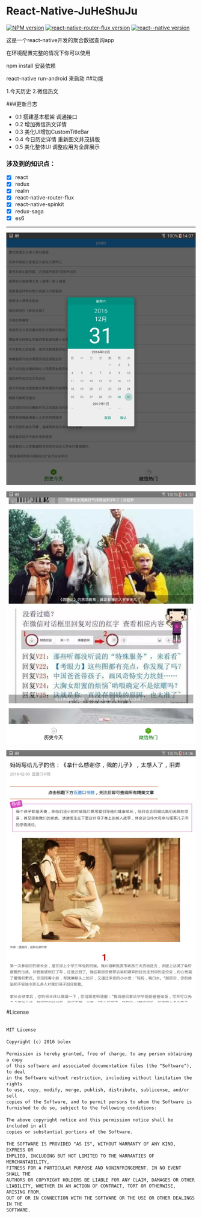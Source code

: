 # React-Native-JuHeShuJu

[![NPM version](https://img.shields.io/badge/npm-3.10.9-green.svg)](https://github.com/jeasinlee/Gank2016/)
[![react-native-router-flux version](https://img.shields.io/badge/react--native--router--flux-3.37.0-brightgreen.svg)](https://github.com/aksonov/react-native-router-flux)
[![react--native version](https://img.shields.io/badge/react--native-0.39.2-green.svg)](https://github.com/facebook/react-native/)

这是一个react-native开发的聚合数据查询app

在环境配置完整的情况下你可以使用

npm install 安装依赖

react-native run-android 来启动
##功能

1.今天历史
2.微信热文

###更新日志

- 0.1 搭建基本框架 调通接口
- 0.2 增加微信热文详情
- 0.3 美化UI增加CustomTitleBar
- 0.4 今日历史详情 重新图文并茂排版
- 0.5   美化整体UI 调整应用为全屏展示

### 涉及到的知识点：

- [X] react 
- [X] redux
- [X] realm
- [X] react-native-router-flux
- [X] react-native-spinkit
- [X] redux-saga
- [X] es6

---

![日期](https://github.com/BolexLiu/React-Native-JuHeShuJu/blob/master/rili.jpg)

![列表](https://github.com/BolexLiu/React-Native-JuHeShuJu/blob/master/list.jpg)

![详情](https://github.com/BolexLiu/React-Native-JuHeShuJu/blob/master/xiangqing.jpg)

#License

```

MIT License

Copyright (c) 2016 bolex

Permission is hereby granted, free of charge, to any person obtaining a copy
of this software and associated documentation files (the "Software"), to deal
in the Software without restriction, including without limitation the rights
to use, copy, modify, merge, publish, distribute, sublicense, and/or sell
copies of the Software, and to permit persons to whom the Software is
furnished to do so, subject to the following conditions:

The above copyright notice and this permission notice shall be included in all
copies or substantial portions of the Software.

THE SOFTWARE IS PROVIDED "AS IS", WITHOUT WARRANTY OF ANY KIND, EXPRESS OR
IMPLIED, INCLUDING BUT NOT LIMITED TO THE WARRANTIES OF MERCHANTABILITY,
FITNESS FOR A PARTICULAR PURPOSE AND NONINFRINGEMENT. IN NO EVENT SHALL THE
AUTHORS OR COPYRIGHT HOLDERS BE LIABLE FOR ANY CLAIM, DAMAGES OR OTHER
LIABILITY, WHETHER IN AN ACTION OF CONTRACT, TORT OR OTHERWISE, ARISING FROM,
OUT OF OR IN CONNECTION WITH THE SOFTWARE OR THE USE OR OTHER DEALINGS IN THE
SOFTWARE.
```
